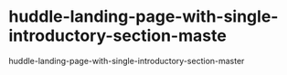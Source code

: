 # huddle-landing-page-with-single-introductory-section-maste
huddle-landing-page-with-single-introductory-section-master
